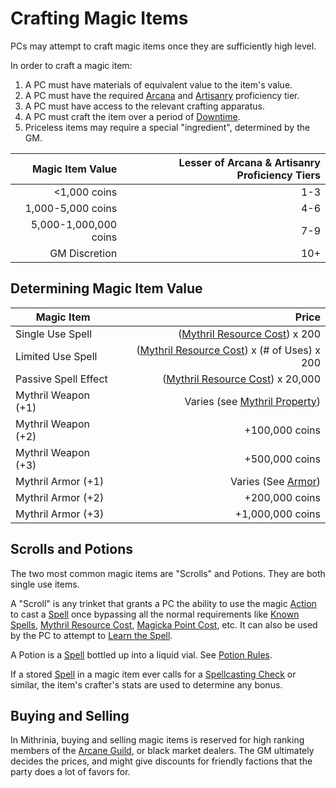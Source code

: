 # Crafting Magic Items

PCs may attempt to craft magic items once they are sufficiently high level.

In order to craft a magic item:

1. A PC must have materials of equivalent value to the item's value.
2. A PC must have the required [Arcana](../../Player%20Characters/Skills/Primary%20Skills/Arcana.md) and [Artisanry](../../Player%20Characters/Skills/Secondary%20Skills/Artisanry.md) proficiency tier.
3. A PC must have access to the relevant crafting apparatus.
4. A PC must craft the item over a period of [Downtime](../../Game%20Procedures/Exploration/Downtime.md).
5. Priceless items may require a special "ingredient", determined by the GM.

|      Magic Item Value | Lesser of Arcana & Artisanry Proficiency Tiers |
| --------------------: | ---------------------------------------------: |
|          <1,000 coins |                                            1-3 |
|     1,000-5,000 coins |                                            4-6 |
| 5,000-1,000,000 coins |                                            7-9 |
|         GM Discretion |                                            10+ |

## Determining Magic Item Value

| Magic Item           |                                                                                                 Price |
| -------------------- | ----------------------------------------------------------------------------------------------------: |
| Single Use Spell     |                 ([Mythril Resource Cost](../Spellcasting/Mythril.md#Mythril%20Resource%20Cost)) x 200 |
| Limited Use Spell    |   ([Mythril Resource Cost](../Spellcasting/Mythril.md#Mythril%20Resource%20Cost)) x (# of Uses) x 200 |
| Passive Spell Effect |              ([Mythril Resource Cost](../Spellcasting/Mythril.md#Mythril%20Resource%20Cost)) x 20,000 |
| Mythril Weapon (+1)  | Varies (see [Mythril Property](../../Items%20and%20Gear/Material%20Properties/Mythril%20Property.md)) |
| Mythril Weapon (+2)  |                                                                                        +100,000 coins |
| Mythril Weapon (+3)  |                                                                                        +500,000 coins |
| Mythril Armor (+1)   |                                         Varies (See [Armor](../../Items%20and%20Gear/Armor/Armor.md)) |
| Mythril Armor (+2)   |                                                                                        +200,000 coins |
| Mythril Armor (+3)   |                                                                                      +1,000,000 coins |

## Scrolls and Potions

The two most common magic items are "Scrolls" and Potions. They are both single use items.

A "Scroll" is any trinket that grants a PC the ability to use the magic [Action](../../Game%20Procedures/Core%20Procedures/Action.md) to cast a [Spell](../Spells.md) once bypassing all the normal requirements like [Known Spells](../Spellcasting/Spell%20Learning/Known%20Spells.md), [Mythril Resource Cost](../Spellcasting/Mythril.md#Mythril%20Resource%20Cost), [Magicka Point Cost](../Spellcasting/Magicka%20Point%20Cost.md), etc. It can also be used by the PC to attempt to [Learn the Spell](../Spellcasting/Spell%20Learning/Known%20Spells.md#Spell%20Learning).

A Potion is a [Spell](../Spells.md) bottled up into a liquid vial. See [Potion Rules](Potion%20Rules.md).

If a stored [Spell](../Spells.md) in a magic item ever calls for a [Spellcasting Check](../Spellcasting/Spellcasting%20Check.md) or similar, the item's crafter's stats are used to determine any bonus.

## Buying and Selling

In Mithrinia, buying and selling magic items is reserved for high ranking members of the [Arcane Guild](../../Resources%20for%20GMs/Economy/Relevant%20Prices/Arcane%20Guild.md), or black market dealers. The GM ultimately decides the prices, and might give discounts for friendly factions that the party does a lot of favors for.
